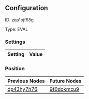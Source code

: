 # <nil>
## Configuration
ID:  zep1ojf98g

Type: EVAL 


### Settings
| Setting | Value  |
| :------------------------ | ---------------------------------------- |
 




### Position
| Previous Nodes | Future Nodes |
| :------------- | ------------ |
| [dp43hy7h76](./dp43hy7h76.md) | [9f0dokmcu9](./9f0dokmcu9.md) |